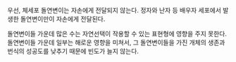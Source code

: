 우선, 체세포 돌연변이는 자손에게 전달되지 않는다.
정자와 난자 등 배우자 세포에서 발생한 돌연변이만이 자손에게 전달된다.

돌연변이들 가운데 많은 수는 자연선택이 작용할 수 있는 표현형에 영향을 주지 못한다.
돌연변이들 가운데 일부는 해로운 영향을 미쳐서, 그 돌연변이들을 가진 개체의 생존과 번식의 성공도를 낮추기 때문에 빈도가 늘지 않는다.

